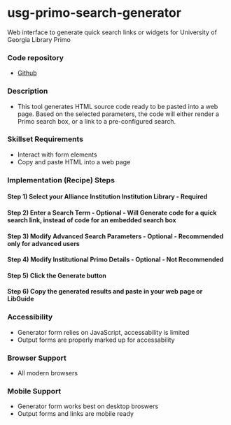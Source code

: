 # usg-primo-search-generator
Web interface to generate quick search links or widgets for University of Georgia Library Primo

### Code repository
 - [Github](https://github.com/eriksend/alliance-primo-search-generator)

### Description
 - This tool generates HTML source code ready to be pasted into a web page. Based on the selected parameters, the code will either render a Primo search box, or a link to a pre-configured search.

### Skillset Requirements
- Interact with form elements
- Copy and paste HTML into a web page

### Implementation (Recipe) Steps

#### Step 1) Select your Alliance Institution Institution Library - Required

#### Step 2) Enter a Search Term - Optional - Will Generate code for a quick search link, instead of code for an embedded search box

#### Step 3) Modify Advanced Search Parameters - Optional - Recommended only for advanced users

#### Step 4) Modify Institutional Primo Details - Optional - Not Recommended

#### Step 5) Click the Generate button

#### Step 6) Copy the generated results and paste in your web page or LibGuide

### Accessibility
 - Generator form relies on JavaScript, accessability is limited
 - Output forms are properly marked up for accessability

### Browser Support
 - All modern browsers

### Mobile Support
 - Generator form works best on desktop broswers
 - Output forms and links are mobile ready